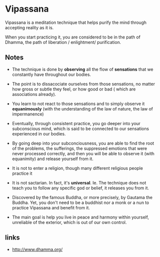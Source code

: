 # Vipassana

Vipassana is a meditation technique that helps purify the mind through accepting reality as it is.

When you start practicing it, you are considered to be in the path of Dhamma, the path of liberation / enlightment/ purification.

## Notes 
- The technique is done by **observing** all the flow of **sensations** that we constantly have throughout our bodies.

- The point is to dissacociate ourselves from those sensations, no matter how gross or subtle they feel, or how good or bad ( which are associations already). 

- You learn to not react to those sensations and to simply observe it **equanimously** (with the understanding of the law of nature, the law of impermanence)

- Eventually, through consistent practice, you go deeper into your subconscious mind, which is said to be connected to our sensations experienced in our bodies. 

- By going deep into your subconciousness, you are able to find the root of the problems, the sufferings, the suppressed emotions that were never processed correctly, and then you will be able to observe it (with equanimity) and release yourself from it. 

- It is not to enter a religion, though many different religious people practice it

- It is not sactarian. In fact, it's **universal**. 
Ie. The technique does not teach you to follow any specific god or belief, it releases you from it.

- Discovered by the famous Buddha, or more precisely, by Gautama the Buddha. Yet, you don't need to be a buddhist nor a monk or a nun to practice Vipassana and benefit from it.

- The main goal is help you live in peace and harmony within yourself, unreliable of the exterior, which is out of our own control.

## links 

- http://www.dhamma.org/ 